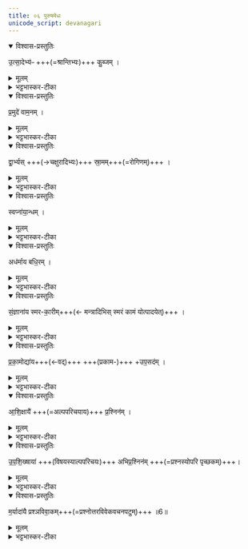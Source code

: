 ```yaml
---
title: ०६ पुरुषमेधः  
unicode_script: devanagari
---
```



<details open><summary>विश्वास-प्रस्तुतिः</summary>

उ॒त्सा॒देभ्य॑ᳶ +++(=श्रान्तिभ्यः)+++ कु॒ब्जम् । 
</details>

<details><summary>मूलम्</summary>

उ॒थ्सा॒देभ्य॑ᳵ कु॒ब्जम् ।
</details>

<details><summary>भट्टभास्कर-टीका</summary>

1**उत्सादेभ्यः** शरीरक्लेशेभ्यः कुब्जं वक्रापराङ्गं, यस्य सर्वे अवयवा अविधेयाः ।
</details>

<details open><summary>विश्वास-प्रस्तुतिः</summary>

प्र॒मुदे॑ वाम॒नम् ।
</details>

<details><summary>मूलम्</summary>

प्र॒मुदे॑ वाम॒नम् ।
</details>

<details><summary>भट्टभास्कर-टीका</summary>

प्रमुदे प्रकृष्टाय हर्षाय वामनं ह्रस्वाङ्गम्, स हि लघुकायत्वात् प्रहृष्टो भवति ।
</details>

<details open><summary>विश्वास-प्रस्तुतिः</summary>

द्वा॒र्भ्यस् +++(→चक्षुरादिभ्यः)+++ स्रा॒मम्+++(=रोगिणम्)+++ । 
</details>

<details><summary>मूलम्</summary>

द्वा॒र्भ्यस्स्रा॒मम् ।
</details>

<details><summary>भट्टभास्कर-टीका</summary>

द्वार्भ्यः चक्षुरादिभ्यः स्रामं रोगिणम्, द्वाराणां शक्तिहैन्यात् रोगी भवति ।
</details>

<details open><summary>विश्वास-प्रस्तुतिः</summary>

स्वप्ना॑या॒न्धम् ।
</details>

<details><summary>मूलम्</summary>

स्वप्ना॑या॒न्धम् ।
</details>

<details><summary>भट्टभास्कर-टीका</summary>

स्वप्नायान्धं हीनचाक्षुर्ज्ञानं, स्वप्ने हि सर्वे तादृशाः ।
</details>

<details open><summary>विश्वास-प्रस्तुतिः</summary>

अध॑र्माय बधि॒रम् ।
</details>

<details><summary>मूलम्</summary>

अध॑र्माय बधि॒रम् ।
</details>

<details><summary>भट्टभास्कर-टीका</summary>

अधर्माय बधिरं श्रोत्रज्ञानशूल्यं, स ह्यधर्मबहुलः ।
</details>

<details open><summary>विश्वास-प्रस्तुतिः</summary>

सं॒ज्ञाना॑य स्मर-का॒रीम्+++(← मन्त्रादिभिस् स्मरं कामं योत्पादयेत्)+++ । 
</details>

<details><summary>मूलम्</summary>

सं॒ज्ञाना॑य स्मरका॒रीम् ।
</details>

<details><summary>भट्टभास्कर-टीका</summary>

संज्ञानाय सम्यग्बोधाय स्मरकारीं या स्त्री मन्त्रौषधादिभिः भर्तुस्संवननकारिणी । कुशलबुद्धिः ।
</details>

<details open><summary>विश्वास-प्रस्तुतिः</summary>

प्र॒का॒मोद्या॑य+++(←वद्)+++ +++(प्रकाम-)+++ +उप॒सद॑म् । 
</details>

<details><summary>मूलम्</summary>

प्र॒का॒मोद्या॑योप॒सद॑म् ।
</details>

<details><summary>भट्टभास्कर-टीका</summary>

**प्रकामोद्याय** निष्प्रयोजनं बहुप्रलापिने । 'वदस्सुपि क्यप्च' इति क्यप् । उपसदं असत्यपि प्रयोजने उपसदनशीलः **उपसत्**, स हि बहुप्रलापी पार्श्ववासरुचिर्भवति । 'सत्सूद्विष' इति क्विप् ।
</details>

<details open><summary>विश्वास-प्रस्तुतिः</summary>

आ॒शि॒क्षायै॑ +++(=अल्पपरिचयाय)+++ प्र॒श्निन॑म् । 
</details>

<details><summary>मूलम्</summary>

आ॒शि॒ख्षायै॑ प्र॒श्ञिन॑म् ।
</details>

<details><summary>भट्टभास्कर-टीका</summary>

**आशिक्षायै** अल्पशिक्षा आशिक्षा स्वयमभ्यूहः । 'शिक्ष विद्योपादाने' 'गुरोश्च हलः' इत्याकारः । तस्यै प्रश्निनं अभियोक्तारम् ।
</details>

<details open><summary>विश्वास-प्रस्तुतिः</summary>

उ॒प॒शि॒ख्षाया॑ +++(विषयस्याल्पपरिचयः)+++ अभिप्र॒श्निन॑म् +++(=प्रश्नस्योपरि पृच्छकम्)+++। 
</details>

<details><summary>मूलम्</summary>

उ॒प॒शि॒ख्षाया॑ अभिप्र॒श्ञिन॑म् ।
</details>

<details><summary>भट्टभास्कर-टीका</summary>

उपशिक्षायै उपेत्य गुरून्या समीचीना शिक्षा तस्यै अभिप्रश्निनं उत्तरवादिनं पृष्टस्योपरि पुनः प्रश्नः अभिप्रश्नः ।
</details>

<details open><summary>विश्वास-प्रस्तुतिः</summary>

म॒र्यादा॑यै प्रश्ञविवा॒कम्+++(=प्रश्नोत्तरविवेकवचनपटुम्)+++ ॥6॥  
</details>

<details><summary>मूलम्</summary>

म॒र्यादा॑यै+++(=शास्त्रव्यवस्थायै)+++ प्रश्ञ-विवा॒कम् +++(=निर्णेतारम्)+++ ॥6॥  
</details>

<details><summary>भट्टभास्कर-टीका</summary>

मर्यादायै शास्त्रव्यवस्थायै प्रश्नविवाकं प्राड्विवाकं निर्णेतारम् ॥

इति तृतीये चतुर्थे षष्ठोऽनुवाकः॥  

</details>

